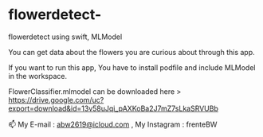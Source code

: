 # flowerdetect-
flowerdetect using swift, MLModel

You can get data about the flowers you are curious about through this app.

If you want to run this app, You have to install podfile and include MLModel in the workspace. 

FlowerClassifier.mlmodel can be downloaded here > https://drive.google.com/uc?export=download&id=13v58uJqi_pAXKoBa2J7mZ7sLkaSRVUBb

📫 My E-mail : abw2619@icloud.com , My Instagram : frenteBW

